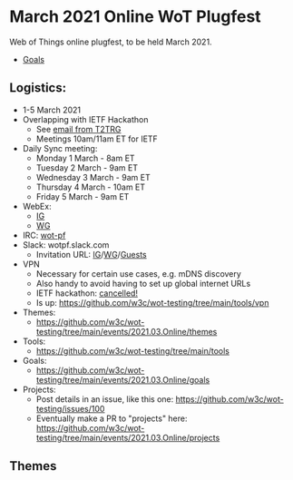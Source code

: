 # March 2021 Online WoT Plugfest
Web of Things online plugfest, to be held March 2021.
* [Goals](goals/README.md)

## Logistics:
* 1-5 March 2021
* Overlapping with IETF Hackathon
    - See [email from T2TRG](https://lists.w3.org/Archives/Member/member-wot-wg/2021Feb/0014.html)
    - Meetings 10am/11am ET for IETF 
* Daily Sync meeting: 
    - Monday 1 March - 8am ET 
    - Tuesday 2 March - 9am ET
    - Wednesday 3 March - 9am ET
    - Thursday 4 March - 10am ET
    - Friday 5 March - 9am ET
* WebEx: 
    - [IG](https://lists.w3.org/Archives/Member/member-wot-ig/2021Feb/0010.html)
    - [WG](https://lists.w3.org/Archives/Member/member-wot-wg/2021Feb/0010.html)
* IRC: [wot-pf](http://irc.w3.org/?channels=wot-pf)
* Slack: wotpf.slack.com
    - Invitation URL: [IG](https://lists.w3.org/Archives/Member/member-wot-ig/2021Feb/0013.html)/[WG](https://lists.w3.org/Archives/Member/member-wot-wg/2021Feb/0013.html)/[Guests](https://lists.w3.org/Archives/Member/member-wot-guests/2021Feb/0004.html)
* VPN
    - Necessary for certain use cases, e.g. mDNS discovery
    - Also handy to avoid having to set up global internet URLs
    - IETF hackathon: [cancelled!](https://trac.ietf.org/trac/ietf/meeting/wiki/110hackathon#Network)
    - Is up: https://github.com/w3c/wot-testing/tree/main/tools/vpn
* Themes:
    - https://github.com/w3c/wot-testing/tree/main/events/2021.03.Online/themes
* Tools:
    - https://github.com/w3c/wot-testing/tree/main/tools
* Goals:
    - https://github.com/w3c/wot-testing/tree/main/events/2021.03.Online/goals
* Projects:
    - Post details in an issue, like this one: https://github.com/w3c/wot-testing/issues/100
    - Eventually make a PR to "projects" here:  https://github.com/w3c/wot-testing/tree/main/events/2021.03.Online/projects 
     
## Themes

